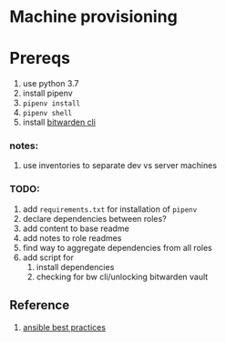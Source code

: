 # Machine provisioning

# Prereqs
1. use python 3.7
1. install pipenv
1. `pipenv install`
1. `pipenv shell`
1. install [bitwarden cli](https://github.com/bitwarden/cli)

### notes:
1. use inventories to separate dev vs server machines

### TODO:
1. add `requirements.txt` for installation of `pipenv`
1. declare dependencies between roles?
1. add content to base readme
1. add notes to role readmes
1. find way to aggregate dependencies from all roles
1. add script for
    1. install dependencies
    2. checking for bw cli/unlocking bitwarden vault
    

## Reference
1. [ansible best practices](https://docs.ansible.com/ansible/latest/user_guide/playbooks_best_practices.html#content-organization)